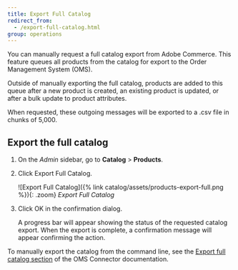 ```yaml
---
title: Export Full Catalog
redirect_from:
  - /export-full-catalog.html
group: operations
---
```


You can manually request a full catalog export from Adobe Commerce. This feature queues all products from the catalog for export to the Order Management System (OMS).

Outside of manually exporting the full catalog, products are added to this queue after a new product is created, an existing product is updated, or after a bulk update to product attributes.

When requested, these outgoing messages will be exported to a .csv file in chunks of 5,000.

## Export the full catalog

1. On the _Admin_ sidebar, go to **Catalog** > **Products**.
1. Click <span class="btn">Export Full Catalog</span>.

   ![Export Full Catalog]({% link catalog/assets/products-export-full.png %}){: .zoom}
   _Export Full Catalog_

1. Click <span class="btn">OK</span> in the confirmation dialog.

   A progress bar will appear showing the status of the requested catalog export. When the export is complete, a confirmation message will appear confirming the action.

To manually export the catalog from the command line, see the [Export full catalog section](https://omsdocs.magento.com/integration/connector/setup-tutorial/#export-full-catalog) of the OMS Connector documentation.
